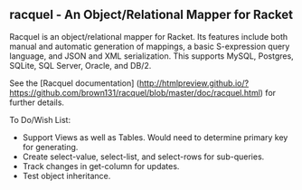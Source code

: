 ## racquel - An Object/Relational Mapper for Racket

Racquel is an object/relational mapper for Racket. Its features include both manual and automatic 
generation of mappings, a basic S-expression query language, and JSON and XML serialization. This 
supports MySQL, Postgres, SQLite, SQL Server, Oracle, and DB/2.

See the [Racquel documentation]
(http://htmlpreview.github.io/?https://github.com/brown131/racquel/blob/master/doc/racquel.html) 
for further details.

To Do/Wish List:
   * Support Views as well as Tables. Would need to determine primary key for generating.
   * Create select-value, select-list, and select-rows for sub-queries.
   * Track changes in get-column for updates.
   * Test object inheritance.
